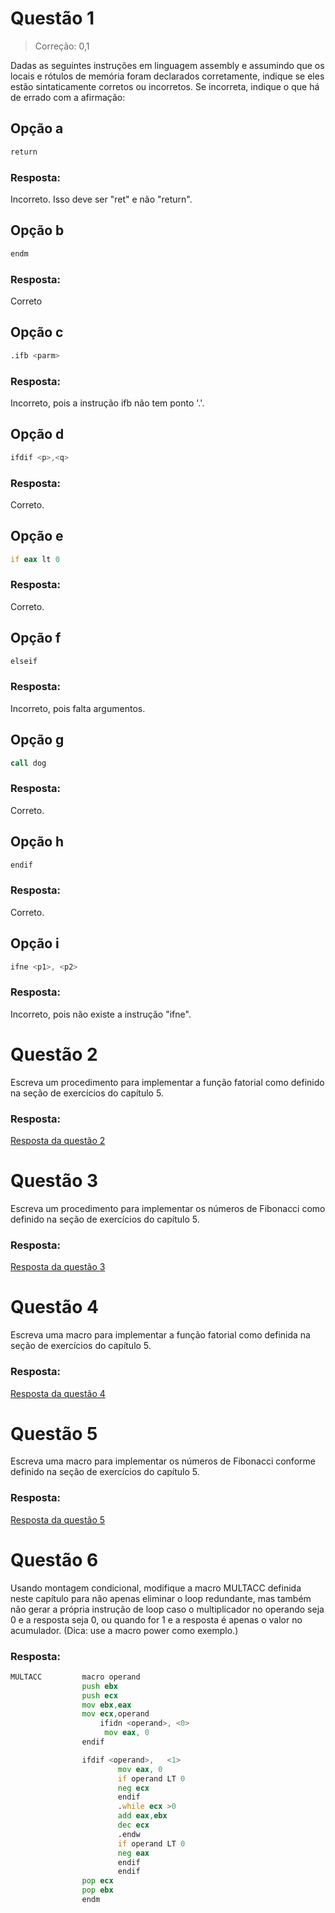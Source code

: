 # Questão 1

> Correção: 0,1

Dadas as seguintes instruções em linguagem assembly e assumindo que os locais e rótulos de memória foram declarados corretamente, indique se eles estão sintaticamente corretos ou incorretos. Se incorreta, indique o que há de errado com a afirmação:

## Opção a
```asm
return
```
### Resposta:
Incorreto. Isso deve ser "ret" e não "return".

## Opção b
```asm
endm
```
### Resposta:
Correto

## Opção c
```asm
.ifb <parm>
```

### Resposta:
Incorreto, pois a instrução ifb não tem ponto '.'.

## Opção d

```asm
ifdif <p>,<q>
```

### Resposta:
Correto.

## Opção e
```asm
if eax lt 0
```

### Resposta:
Correto.

## Opção f
```asm
elseif
```

### Resposta:
Incorreto, pois falta argumentos.

## Opção g
```asm
call dog
```

### Resposta:
Correto.

## Opção h
```asm
endif
```
### Resposta:
Correto.

## Opção i
```asm
ifne <p1>, <p2>
```
### Resposta:
Incorreto, pois não existe a instrução "ifne".

# Questão 2
Escreva um procedimento para implementar a função fatorial como definido na seção de exercícios do capítulo 5.

### Resposta:
[Resposta da questão 2](https://github.com/alissonrodrigues0120/ASSEMBLY-ARQ-1/blob/main/lista7/question2.asm)

# Questão 3
Escreva um procedimento para implementar os números de Fibonacci como definido na seção de exercícios do capítulo 5.

### Resposta:
[Resposta da questão 3](https://github.com/alissonrodrigues0120/ASSEMBLY-ARQ-1/blob/main/lista7/question3.asm)

# Questão 4
Escreva uma macro para implementar a função fatorial como definida na seção de exercícios do capítulo 5.

### Resposta:
[Resposta da questão 4](https://github.com/alissonrodrigues0120/ASSEMBLY-ARQ-1/blob/main/lista7/question4.asm)

# Questão 5
Escreva uma macro para implementar os números de Fibonacci conforme definido na seção de exercícios do capítulo 5.

### Resposta:
[Resposta da questão 5](https://github.com/alissonrodrigues0120/ASSEMBLY-ARQ-1/blob/main/lista7/question5.asm)

# Questão 6
Usando montagem condicional, modifique a macro MULTACC definida neste capítulo para não apenas eliminar o loop redundante, mas também não gerar a própria instrução de loop caso o multiplicador no operando seja 0 e a resposta seja 0, ou quando for 1 e a resposta é apenas o valor no acumulador. (Dica: use a macro power como exemplo.)

### Resposta:

```asm
MULTACC         macro operand
                push ebx 
                push ecx
                mov ebx,eax 
                mov ecx,operand 
                    ifidn <operand>, <0>
                     mov eax, 0
                endif

                ifdif <operand>,   <1> 
                        mov eax, 0
                        if operand LT 0 
                        neg ecx 
                        endif
                        .while ecx >0
                        add eax,ebx
                        dec ecx 
                        .endw
                        if operand LT 0 
                        neg eax 
                        endif
                        endif    
                pop ecx 
                pop ebx
                endm
```


